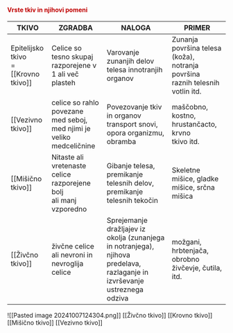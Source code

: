 #### <font color="#c00000">Vrste tkiv in njihovi pomeni</font>

| TKIVO                                          | ZGRADBA                                                                 | NALOGA                                                                                                                     | PRIMER                                                                               |
| ---------------------------------------------- | ----------------------------------------------------------------------- | -------------------------------------------------------------------------------------------------------------------------- | ------------------------------------------------------------------------------------ |
| Epitelijsko <br>tkivo<br>=<br>[[Krovno tkivo]] | Celice so tesno skupaj<br>razporejene v 1 ali več<br>plasteh            | Varovanje zunanjih delov<br> telesa innotranjih organov                                                                    | Zunanja površina telesa <br>(koža), notranja površina<br>raznih telesnih votlin itd. |
| [[Vezivno tkivo]]                              | celice so rahlo povezane<br>med seboj, med njimi je veliko medceličnine | Povezovanje tkiv in organov<br>transport snovi, opora organizmu, obramba                                                   | maščobno, kostno, hrustančacto, krvno <br>tkivo itd.                                 |
| [[Mišično tkivo]]                              | Nitaste ali vretenaste<br>celice razporejene bolj<br>ali manj vzporedno | Gibanje telesa, premikanje telesnih delov, premikanje telesnih tekočin                                                     | Skeletne mišice, gladke mišice, srčna mišica                                         |
| [[Živčno tkivo]]                               | živčne celice ali nevroni in nevroglija celice                          | Sprejemanje dražljajev iz okolja (zunanjega in notranjega), njihova predelava, razlaganje in izvrševanje ustreznega odziva | možgani, hrbtenjača, obrobno živčevje, čutila, itd.                                  |
![[Pasted image 20241007124304.png]]
[[Živčno tkivo]]
[[Krovno tkivo]]
[[Mišično tkivo]]
[[Vezivno tkivo]]
